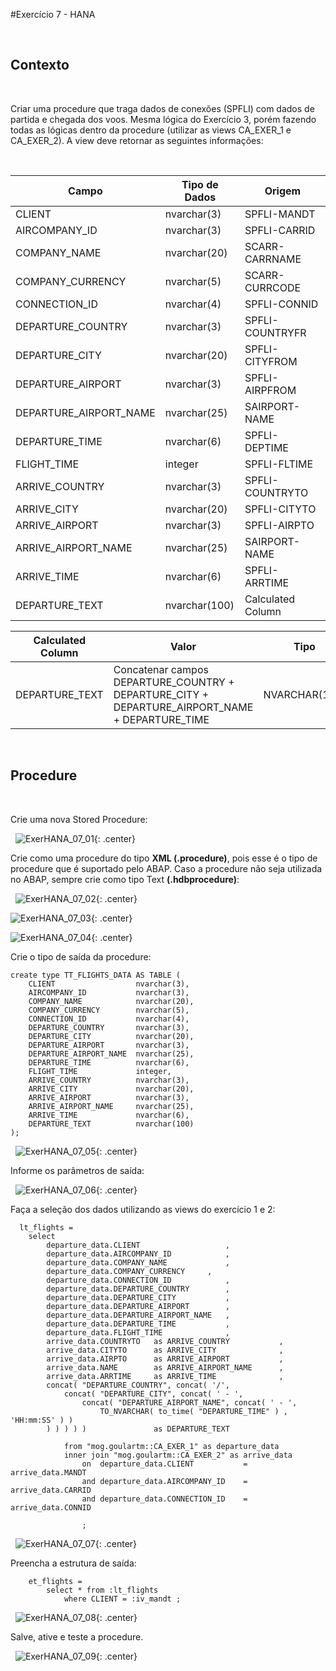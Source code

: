 #Exercício 7 - HANA

&nbsp;
## Contexto
&nbsp;

Criar uma procedure que traga dados de conexões (SPFLI) com dados de partida e chegada dos voos. Mesma lógica do Exercício 3, porém fazendo todas as lógicas dentro da procedure (utilizar as views CA_EXER_1 e CA_EXER_2). 
A view deve retornar as seguintes informações: 

&nbsp;

| Campo | Tipo de Dados | Origem |
| ----- | ------------- | ------ |
| CLIENT | nvarchar(3) | SPFLI-MANDT |
| AIRCOMPANY_ID | nvarchar(3) | SPFLI-CARRID |
| COMPANY_NAME | nvarchar(20) | SCARR-CARRNAME |
| COMPANY_CURRENCY | nvarchar(5) | SCARR-CURRCODE |
| CONNECTION_ID | nvarchar(4) | SPFLI-CONNID |
| DEPARTURE_COUNTRY | nvarchar(3) | SPFLI-COUNTRYFR |
| DEPARTURE_CITY | nvarchar(20) | SPFLI-CITYFROM |
| DEPARTURE_AIRPORT | nvarchar(3) | SPFLI-AIRPFROM |
| DEPARTURE_AIRPORT_NAME | nvarchar(25) | SAIRPORT-NAME |
| DEPARTURE_TIME | nvarchar(6) | SPFLI-DEPTIME |
| FLIGHT_TIME | integer | SPFLI-FLTIME |
| ARRIVE_COUNTRY | nvarchar(3) | SPFLI-COUNTRYTO |
| ARRIVE_CITY | nvarchar(20) | SPFLI-CITYTO |
| ARRIVE_AIRPORT | nvarchar(3) | SPFLI-AIRPTO |
| ARRIVE_AIRPORT_NAME | nvarchar(25) | SAIRPORT-NAME |
| ARRIVE_TIME | nvarchar(6) | SPFLI-ARRTIME
| DEPARTURE_TEXT | nvarchar(100) | Calculated Column |

| Calculated Column | Valor | Tipo |
| ----------------- | ----- | ---- |
| DEPARTURE_TEXT | Concatenar campos DEPARTURE_COUNTRY + DEPARTURE_CITY + DEPARTURE_AIRPORT_NAME + DEPARTURE_TIME | NVARCHAR(100) |

&nbsp;
## Procedure
&nbsp;

Crie uma nova Stored Procedure:

&nbsp;
![ExerHANA_07_01](../img/Exer_7/ExerHANA_07_01.jpg){: .center}
&nbsp;

Crie como uma procedure do tipo **XML (.procedure)**, pois esse é o tipo de procedure que é suportado pelo ABAP. Caso a procedure não seja utilizada no ABAP, sempre crie como tipo Text **(.hdbprocedure)**:

&nbsp;
![ExerHANA_07_02](../img/Exer_7/ExerHANA_07_02.jpg){: .center}

![ExerHANA_07_03](../img/Exer_7/ExerHANA_07_03.jpg){: .center}

![ExerHANA_07_04](../img/Exer_7/ExerHANA_07_04.jpg){: .center}
&nbsp;

Crie o tipo de saída da procedure: 

```
create type TT_FLIGHTS_DATA AS TABLE (
	CLIENT 					nvarchar(3), 
	AIRCOMPANY_ID 			nvarchar(3), 
	COMPANY_NAME 			nvarchar(20),
	COMPANY_CURRENCY		nvarchar(5),
	CONNECTION_ID			nvarchar(4), 
	DEPARTURE_COUNTRY		nvarchar(3),
	DEPARTURE_CITY			nvarchar(20),
	DEPARTURE_AIRPORT		nvarchar(3),
	DEPARTURE_AIRPORT_NAME	nvarchar(25),
	DEPARTURE_TIME			nvarchar(6),
	FLIGHT_TIME				integer,
	ARRIVE_COUNTRY			nvarchar(3),
	ARRIVE_CITY				nvarchar(20),
	ARRIVE_AIRPORT			nvarchar(3),
	ARRIVE_AIRPORT_NAME		nvarchar(25),
	ARRIVE_TIME				nvarchar(6),
	DEPARTURE_TEXT			nvarchar(100)
); 
```
&nbsp;
![ExerHANA_07_05](../img/Exer_7/ExerHANA_07_05.jpg){: .center}
&nbsp;

Informe os parâmetros de saída:

&nbsp;
![ExerHANA_07_06](../img/Exer_7/ExerHANA_07_06.jpg){: .center}
&nbsp;

Faça a seleção dos dados utilizando as views do exercício 1 e 2:

```
  lt_flights = 
  	select 
  		departure_data.CLIENT 					,
		departure_data.AIRCOMPANY_ID 			,
		departure_data.COMPANY_NAME 			,
		departure_data.COMPANY_CURRENCY		,
		departure_data.CONNECTION_ID			,
		departure_data.DEPARTURE_COUNTRY		,
		departure_data.DEPARTURE_CITY			,
		departure_data.DEPARTURE_AIRPORT		,
		departure_data.DEPARTURE_AIRPORT_NAME	,
		departure_data.DEPARTURE_TIME			,
		departure_data.FLIGHT_TIME				,		
		arrive_data.COUNTRYTO 	as ARRIVE_COUNTRY			,
		arrive_data.CITYTO 		as ARRIVE_CITY				,
		arrive_data.AIRPTO		as ARRIVE_AIRPORT			,
		arrive_data.NAME 		as ARRIVE_AIRPORT_NAME		,
		arrive_data.ARRTIME 	as ARRIVE_TIME				,		
		concat( "DEPARTURE_COUNTRY", concat( '/',
			concat( "DEPARTURE_CITY", concat( ' - ', 
				concat( "DEPARTURE_AIRPORT_NAME", concat( ' - ', 
					TO_NVARCHAR( to_time( "DEPARTURE_TIME" ) , 'HH:mm:SS' ) ) 
		) ) ) ) )				as DEPARTURE_TEXT

			from "mog.goulartm::CA_EXER_1" as departure_data			
			inner join "mog.goulartm::CA_EXER_2" as arrive_data
				on	departure_data.CLIENT 			= arrive_data.MANDT
				and departure_data.AIRCOMPANY_ID 	= arrive_data.CARRID
				and departure_data.CONNECTION_ID	= arrive_data.CONNID
				
				;
```
&nbsp;
![ExerHANA_07_07](../img/Exer_7/ExerHANA_07_07.jpg){: .center}
&nbsp;

Preencha a estrutura de saída:

```
	et_flights = 
		select * from :lt_flights
			where CLIENT = :iv_mandt ;	
```
&nbsp;
![ExerHANA_07_08](../img/Exer_7/ExerHANA_07_08.jpg){: .center}
&nbsp;

Salve, ative e teste a procedure.

&nbsp;
![ExerHANA_07_09](../img/Exer_7/ExerHANA_07_09.jpg){: .center}
&nbsp;